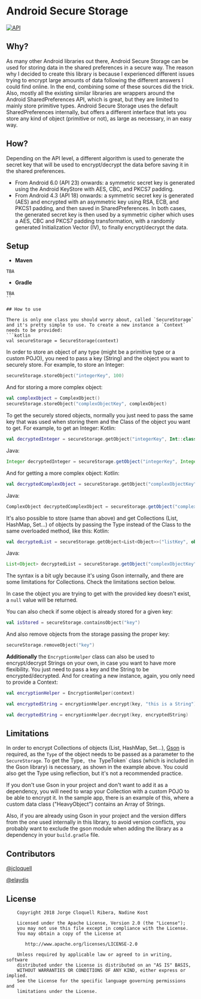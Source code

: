 # Android Secure Storage

[![API](https://img.shields.io/badge/API-19%2B-blue.svg?style=flat)](https://android-arsenal.com/api?level=18)

## Why?

As many other Android libraries out there, Android Secure Storage can be used for storing data in the shared preferences in a secure way.
The reason why I decided to create this library is because I experienced different issues trying to encrypt large amounts of data following the different answers I could find online. In the end, combining some of these sources did the trick.
Also, mostly all the existing similar libraries are wrappers around the Android SharedPreferences API, which is great, but they are limited to mainly store primitive types. Android Secure Storage uses the default SharedPreferences internally, but offers a different interface that lets you store any kind of object (primitive or not), as large as necessary, in an easy way.

## How?

Depending on the API level, a different algorithm is used to generate the secret key that will be used to encrypt/decrypt the data before saving it in the shared preferences.
- From Android 6.0 (API 23) onwards: a symmetric secret key is generated using the Android KeyStore with AES, CBC, and PKCS7 padding.
- From Android 4.3 (API 18) onwards: a symmetric secret key is generated (AES) and encrypted with an asymmetric key using RSA, ECB, and PKCS1 padding, and then saved in SharedPreferences.
In both cases, the generated secret key is then used by a symmetric cipher which uses a AES, CBC and PKCS7 padding transformation, with a randomly generated Initialization Vector (IV), to finally encrypt/decrypt the data.

## Setup

- **Maven**
```
TBA
```

- **Gradle**
```
TBA
``

## How to use

There is only one class you should worry about, called `SecureStorage` and it's pretty simple to use. To create a new instance a `Context` needs to be provided:
```kotlin
val secureStorage = SecureStorage(context)
```

In order to store an object of any type (might be a primitive type or a custom POJO), you need to pass a key (String) and the object you want to securely store. For example, to store an Integer:
```kotlin
secureStorage.storeObject("integerKey", 100)
```

And for storing a more complex object:
```kotlin
val complexObject = ComplexObject()
secureStorage.storeObject("complexObjectKey", complexObject)
```

To get the securely stored objects, normally you just need to pass the same key that was used when storing them and the Class of the object you want to get. For example, to get an Integer:
Kotlin:
```kotlin
val decryptedInteger = secureStorage.getObject("integerKey", Int::class.java)
```
Java:
```java
Integer decryptedInteger = secureStorage.getObject("integerKey", Integer.class);
```

And for getting a more complex object:
Kotlin:
```kotlin
val decryptedComplexObject = secureStorage.getObject("complexObjectKey", ComplexObject::class.java)
```
Java:
```java
ComplexObject decryptedComplexObject = secureStorage.getObject("complexObjectKey", ComplexObject.class);
```

It's also possible to store (same than above) and get Collections (List, HashMap, Set...) of objects by passing the Type instead of the Class to the same overloaded method, like this:
Kotlin:
```kotlin
val decryptedList = secureStorage.getObject<List<Object>>("listKey", object : TypeToken<List<Object>>() {}.type)
```
Java:
```java
List<Object> decryptedList = secureStorage.getObject("complexObjectKey", new TypeToken<List<Object>>() {}.getType());
```

The syntax is a bit ugly because it's using Gson internally, and there are some limitations for Collections. Check the limitations section below.

In case the object you are trying to get with the provided key doesn't exist, a `null` value will be returned.

You can also check if some object is already stored for a given key:
```kotlin
val isStored = secureStorage.containsObject("key")
```

And also remove objects from the storage passing the proper key:
```kotlin
secureStorage.removeObject("key")
```

**Additionally** the `EncryptionHelper` class can also be used to encrypt/decrypt Strings on your own, in case you want to have more flexibility. You just need to pass a key and the String to be encrypted/decrypted. And for creating a new instance, again, you only need to provide a Context:
```kotlin
val encryptionHelper = EncryptionHelper(context)

val encryptedString = encryptionHelper.encrypt(key, "this is a String")

val decryptedString = encryptionHelper.decrypt(key, encryptedString)
```

## Limitations

In order to encrypt Collections of objects (List, HashMap, Set...), [Gson](https://github.com/google/gson) is required, as the `Type` of the object needs to be passed as a parameter to the `SecureStorage`. To get the Type`, the `TypeToken` class (which is included in the Gson library) is necessary, as shown in the example above. You could also get the Type using reflection, but it's not a recommended practice.

If you don't use Gson in your project and don't want to add it as a dependency, you will need to wrap your Collection with a custom POJO to be able to encrypt it. In the sample app, there is an example of this, where a custom data class ("HeavyObject") contains an Array of Strings.

Also, if you are already using Gson in your project and the version differs from the one used internally in this library, to avoid version conflicts, you probably want to exclude the gson module when adding the library as a dependency in your `build.gradle` file.

## Contributors

[@jcloquell](https://github.com/jcloquell)

[@elaydis](https://github.com/elaydis)


## License

```
    Copyright 2018 Jorge Cloquell Ribera, Nadine Kost

    Licensed under the Apache License, Version 2.0 (the "License");
    you may not use this file except in compliance with the License.
    You may obtain a copy of the License at

       http://www.apache.org/licenses/LICENSE-2.0

    Unless required by applicable law or agreed to in writing, software
    distributed under the License is distributed on an "AS IS" BASIS,
    WITHOUT WARRANTIES OR CONDITIONS OF ANY KIND, either express or implied.
    See the License for the specific language governing permissions and
    limitations under the License.
```